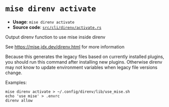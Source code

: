 # `mise direnv activate`

- **Usage**: `mise direnv activate`
- **Source code**: [`src/cli/direnv/activate.rs`](https://github.com/jdx/mise/blob/main/src/cli/direnv/activate.rs)

Output direnv function to use mise inside direnv

See <https://mise.jdx.dev/direnv.html> for more information

Because this generates the legacy files based on currently installed plugins,
you should run this command after installing new plugins. Otherwise
direnv may not know to update environment variables when legacy file versions change.

Examples:

    mise direnv activate > ~/.config/direnv/lib/use_mise.sh
    echo 'use mise' > .envrc
    direnv allow
